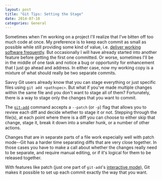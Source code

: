 ```yaml
---
layout: post
title: "Git Tips: Setting the Stage"
date: 2014-07-10
categories: General
---
```


Sometimes when I'm working on a project I'll realize that I've bitten off too much code at once. My preference is to keep each commit as small as possible while still providing some kind of value, i.e. [deliver working software frequently](http://agilemanifesto.org/principles.html). But occasionally I will have already started into another feature before getting the first one committed. Or worse, sometimes I'll be in the middle of one task and notice a bug or opportunity for enhancement that I just go ahead and address. In either case, now my working copy is a mixture of what should really be two separate commits.

Savvy Git users already know that you can stage everything or just specific files using `git add <pathspec>`. But what if you've made multiple changes within the same file and you don't want to stage all of them? Fortunately, there is a way to stage only the changes that you want to commit.

The [`git-add`](http://git-scm.com/docs/git-add) command accepts a `--patch` (or `-p`) flag that allows you to review each diff and decide whether to stage it or not. Stepping through the file(s), at each point where there is a diff you can choose to either skip that change, stage it, break it down into a smaller hunk, or a number of other actions.

Changes that are in separate parts of a file work especially well with patch mode--Git has a harder time separating diffs that are very close together. In those cases you have to make a call about whether the changes really need to be separate, and require manual editing, or if it's logical for them to be released together.

With features like patch (just one part of `git-add`'s [interactive mode](http://git-scm.com/docs/git-add#_interactive_mode)), Git makes it possible to set up each commit exactly the way that you want.
